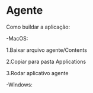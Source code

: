 # Agente

Como buildar a aplicação:

-MacOS:

  1.Baixar arquivo agente/Contents
  
  2.Copiar para pasta Applications
  
  3.Rodar aplicativo agente

-Windows:
